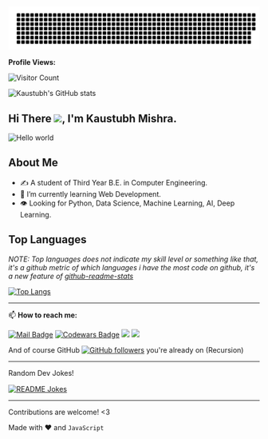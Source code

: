 ![ds](gitartwork.svg)

**Profile Views:**

![Visitor Count](https://profile-counter.glitch.me/{mkaustubh}/count.svg)
<!-- ![](https://komarev.com/ghpvc/?username=mkaustubh&color=blueviolet) -->

![Kaustubh's GitHub stats](https://github-readme-stats.vercel.app/api?username=mkaustubh&show_icons=true&count_private=true&theme=chartreuse-dark)

## Hi There <img src="https://user-images.githubusercontent.com/69445549/117252456-9c2b2280-ae63-11eb-8c0a-99fe28ac33a8.gif" width="30px">, I'm Kaustubh Mishra.

<img src="https://user-images.githubusercontent.com/69445549/117251936-ed86e200-ae62-11eb-8268-b95248296ffd.png" alt="Hello world">

## **About Me**
- ✍️ A student of Third Year B.E. in Computer Engineering.
- 🌱 I’m currently learning Web Development.
- :eye: Looking for Python, Data Science, Machine Learning, AI, Deep Learning.

## **Top Languages**
*NOTE: Top languages does not indicate my skill level or something like that, it's a github metric of which languages i have the most code on github, it's a new feature of [github-readme-stats](https://github.com/anuraghazra/github-readme-stats)*

[![Top Langs](https://github-readme-stats.vercel.app/api/top-langs/?username=mkaustubh&langs_count=9&layout=compact&theme=radical)](https://github.com/mkaustubh/github-readme-stats)

<!-- ## :sparkling_heart: Support my projects

If you are using this project and are happy with it or just want to encourage me to continue creating stuff, there are few ways you can do it :-

- Giving proper credit :D
- Starring and sharing the project :rocket:
- [![paypal.me/mkaustubhm](https://ionicabizau.github.io/badges/paypal.svg)](https://www.paypal.me/mkaustubhm) - You can make one-time donations. I'll probably buy a ~~coffee~~ tea. :tea:

Thanks! :heart: -->

---

📫 **How to reach me:**

[![Mail Badge](https://img.shields.io/badge/-Kaustubh%20Mishra-c0392b?style=flat&labelColor=c0392b&logo=gmail&logoColor=white)](mailto:kaustubhmishra2001@gmail.com) [![Codewars Badge](https://www.codewars.com/users/mkaustubh/badges/micro)](https://www.codewars.com/users/mkaustubh) [![](https://img.shields.io/badge/linkedin-%230077B5.svg?&style=flat&logo=linkedin&logoColor=white)](https://www.linkedin.com/in/kaustubh-mishra-016a8a1b4/) [![](https://img.shields.io/badge/instagram-%23E4405F.svg?&style=flat&logo=instagram&logoColor=white)](https://www.instagram.com/therealkaustubhmishra/)

And of course GitHub [![GitHub followers](https://img.shields.io/github/followers/mkaustubh.svg?style=social)](https://github.com/mkaustubh) you're already on (Recursion) 

---
Random Dev Jokes!<br>

<a href="https://readme-jokes.vercel.app"><img align="center" src="https://readme-jokes.vercel.app/api?bgColor=%23073b4c&textColor=%2306d6a0&aColor=%2306d6a0&borderColor=%2306d6a0" alt="README Jokes"></a>

---
Contributions are welcome! <3

Made with :heart: and `JavaScript`
